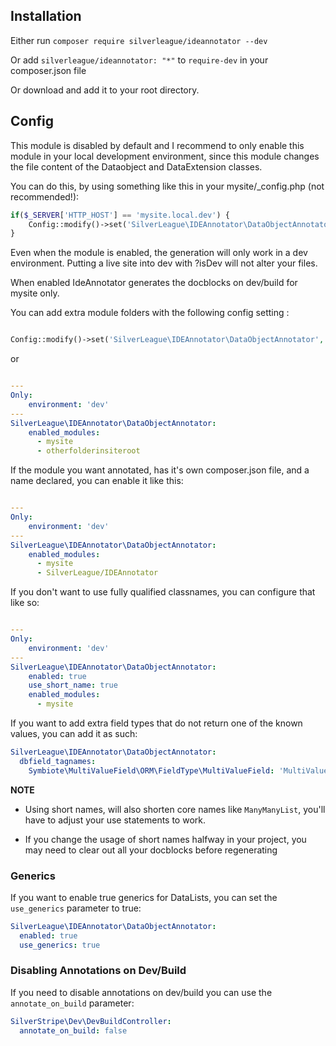 ## Installation
Either run `composer require silverleague/ideannotator --dev`

Or add `silverleague/ideannotator: "*"` to `require-dev` in your composer.json file

Or download and add it to your root directory.


## Config
This module is disabled by default and I recommend to only enable this module in your local development environment, since this module changes the file content of the Dataobject and DataExtension classes.

You can do this, by using something like this in your mysite/_config.php (not recommended!):

```php
if($_SERVER['HTTP_HOST'] == 'mysite.local.dev') {
    Config::modify()->set('SilverLeague\IDEAnnotator\DataObjectAnnotator', 'enabled', true);
}
```

Even when the module is enabled, the generation will only work in a dev environment. Putting a live site into dev with ?isDev will not alter your files.

When enabled IdeAnnotator generates the docblocks on dev/build for mysite only.

You can add extra module folders with the following config setting :

```php

Config::modify()->set('SilverLeague\IDEAnnotator\DataObjectAnnotator', 'enabled_modules', array('mysite', 'otherfolderinsiteroot'));
```
or
```yaml

---
Only:
    environment: 'dev'
---
SilverLeague\IDEAnnotator\DataObjectAnnotator:
    enabled_modules:
      - mysite
      - otherfolderinsiteroot
```

If the module you want annotated, has it's own composer.json file, and a name declared, you can enable it like this:

```yaml

---
Only:
    environment: 'dev'
---
SilverLeague\IDEAnnotator\DataObjectAnnotator:
    enabled_modules:
      - mysite
      - SilverLeague/IDEAnnotator
```

If you don't want to use fully qualified classnames, you can configure that like so:

```yaml

---
Only:
    environment: 'dev'
---
SilverLeague\IDEAnnotator\DataObjectAnnotator:
    enabled: true
    use_short_name: true
    enabled_modules:
      - mysite
```

If you want to add extra field types that do not return one of the known values, you can add it as such:

```yaml
SilverLeague\IDEAnnotator\DataObjectAnnotator:
  dbfield_tagnames:
    Symbiote\MultiValueField\ORM\FieldType\MultiValueField: 'MultiValueField|string[]'
```
**NOTE**

- Using short names, will also shorten core names like `ManyManyList`, you'll have to adjust your use statements to work.

- If you change the usage of short names halfway in your project, you may need to clear out all your docblocks before regenerating

### Generics

If you want to enable true generics for DataLists, you can set the `use_generics` parameter to true:

```yaml
SilverLeague\IDEAnnotator\DataObjectAnnotator:
  enabled: true
  use_generics: true
```

### Disabling Annotations on Dev/Build

If you need to disable annotations on dev/build you can use the `annotate_on_build` parameter:

```yaml
SilverStripe\Dev\DevBuildController:
  annotate_on_build: false
```
